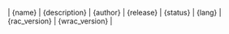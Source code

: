 | {name} | {description} | {author} | {release} | {status} | {lang} | {rac_version} | {wrac_version} |